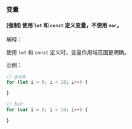 
### 变量

#### [强制] 使用 `let` 和 `const` 定义变量，不使用 `var`。

解释：

使用 `let` 和 `const` 定义时，变量作用域范围更明确。

示例：

```javascript
// good
for (let i = 0; i < 10; i++) {

}

// bad
for (var i = 0; i < 10; i++) {

}
```

